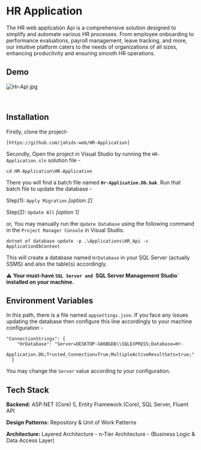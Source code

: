 # HR Application

The HR web application Api is a comprehensive solution designed to simplify and automate various HR processes. From employee onboarding to performance evaluations, payroll management, leave tracking, and more, our intuitive platform caters to the needs of organizations of all sizes, enhancing productivity and ensuring smooth HR operations.

</div>

## Demo
![Hr-Api jpg](https://github.com/jahids-web/HR-Application/assets/66508712/e0969c0f-58df-496b-9dca-2f8474113c90)

</br>

## Installation

Firstly, clone the project-
```
[https://github.com/jahids-web/HR-Application]
```
Secondly, Open the project in Visual Studio by running the `HR-Application.sln` solution file - 
```
cd HR-Application\HR-Application
```
There you will find a batch file named **`Hr-Application.Db.bak`**. 
Run that batch file to update the database - 

Step(1): `Apply Migration` _[option 2]_

Step(2): `Update All` _[option 1]_

or, You may manually run the `Update Database` using the following command
in the `Project Manager Console` in Visual Studio. 

```
dotnet ef database update -p .\Applications\HR_Api -c ApplicationDbContext
```

This will create a database named `HrDatabase` in your SQL Server 
(actually SSMS) and also the table(s) accordingly.

⚠️ **Your must-have `SQL Server and `SQL Server Management Studio` 
installed on your machine.**

    
## Environment Variables

In this path, 
there is a file named `appsettings.json`. 
If you face any issues updating the database then configure this line 
accordingly to your machine configuration - 
```
"ConnectionStrings": {
    "HrDatabase": "Server=DESKTOP-G86BGD8\\SQLEXPRESS;Database=Hr- 
    Application.Db;Trusted_Connection=True;MultipleActiveResultSets=true;"
  }
```
You may change the `Server` value according to your configuration.


## Tech Stack

**Backend:** ASP.NET (Core) 5,  Entity Framework (Core), SQL Server,
Fluent API

**Design Patterns:** Repository & Unit of Work Patterns

**Architecture:** Layered Architecture - n-Tier Architecture -
(Business Logic & Data Access Layer)


